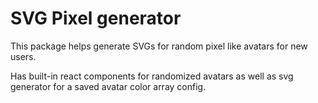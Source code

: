 # SVG Pixel generator

This package helps generate SVGs for random pixel like avatars for new users.

Has built-in react components for randomized avatars as well as svg generator for a saved avatar color array config.